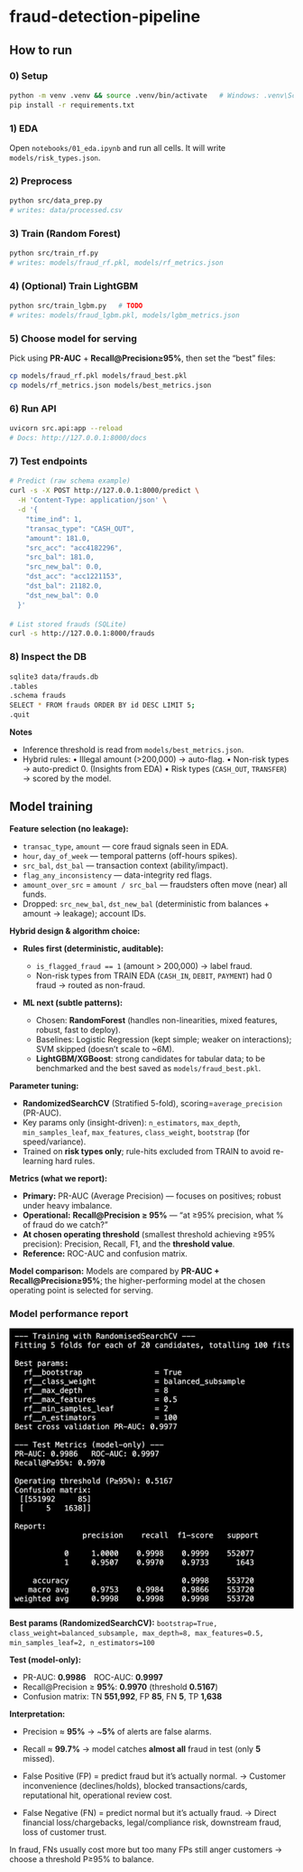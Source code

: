 # fraud-detection-pipeline

## How to run

### 0) Setup

```bash
python -m venv .venv && source .venv/bin/activate   # Windows: .venv\Scripts\activate
pip install -r requirements.txt
```

### 1) EDA

Open `notebooks/01_eda.ipynb` and run all cells. It will write `models/risk_types.json`.

### 2) Preprocess

```bash
python src/data_prep.py
# writes: data/processed.csv
```

### 3) Train (Random Forest)

```bash
python src/train_rf.py
# writes: models/fraud_rf.pkl, models/rf_metrics.json
```

### 4) (Optional) Train LightGBM

```bash
python src/train_lgbm.py   # TODO
# writes: models/fraud_lgbm.pkl, models/lgbm_metrics.json
```

### 5) Choose model for serving

Pick using **PR-AUC** + **Recall\@Precision≥95%**, then set the “best” files:

```bash
cp models/fraud_rf.pkl models/fraud_best.pkl
cp models/rf_metrics.json models/best_metrics.json
```

### 6) Run API

```bash
uvicorn src.api:app --reload
# Docs: http://127.0.0.1:8000/docs
```

### 7) Test endpoints

```bash
# Predict (raw schema example)
curl -s -X POST http://127.0.0.1:8000/predict \
  -H 'Content-Type: application/json' \
  -d '{
    "time_ind": 1,
    "transac_type": "CASH_OUT",
    "amount": 181.0,
    "src_acc": "acc4182296",
    "src_bal": 181.0,
    "src_new_bal": 0.0,
    "dst_acc": "acc1221153",
    "dst_bal": 21182.0,
    "dst_new_bal": 0.0
  }'

# List stored frauds (SQLite)
curl -s http://127.0.0.1:8000/frauds
```

### 8) Inspect the DB

```bash
sqlite3 data/frauds.db
.tables
.schema frauds
SELECT * FROM frauds ORDER BY id DESC LIMIT 5;
.quit
```

**Notes**

* Inference threshold is read from `models/best_metrics.json`.
* Hybrid rules:
  • Illegal amount (>200,000) → auto-flag.
  • Non-risk types → auto-predict 0. (Insights from EDA)
  • Risk types (`CASH_OUT`, `TRANSFER`) → scored by the model.


## Model training

**Feature selection (no leakage):**

* `transac_type`, `amount` — core fraud signals seen in EDA.
* `hour`, `day_of_week` — temporal patterns (off-hours spikes).
* `src_bal`, `dst_bal` — transaction context (ability/impact).
* `flag_any_inconsistency` — data-integrity red flags.
* `amount_over_src` = `amount / src_bal` — fraudsters often move (near) all funds.
* Dropped: `src_new_bal`, `dst_new_bal` (deterministic from balances + amount → leakage); account IDs.

**Hybrid design & algorithm choice:**

* **Rules first (deterministic, auditable):**

  * `is_flagged_fraud == 1` (amount > 200,000) → label fraud.
  * Non-risk types from TRAIN EDA (`CASH_IN`, `DEBIT`, `PAYMENT`) had 0 fraud → routed as non-fraud.
* **ML next (subtle patterns):**

  * Chosen: **RandomForest** (handles non-linearities, mixed features, robust, fast to deploy).
  * Baselines: Logistic Regression (kept simple; weaker on interactions); SVM skipped (doesn’t scale to \~6M).
  * **LightGBM/XGBoost**: strong candidates for tabular data; to be benchmarked and the best saved as `models/fraud_best.pkl`.

**Parameter tuning:**

* **RandomizedSearchCV** (Stratified 5-fold), scoring=`average_precision` (PR-AUC).
* Key params only (insight-driven): `n_estimators`, `max_depth`, `min_samples_leaf`, `max_features`, `class_weight`, `bootstrap` (for speed/variance).
* Trained on **risk types only**; rule-hits excluded from TRAIN to avoid re-learning hard rules.

**Metrics (what we report):**

* **Primary:** PR-AUC (Average Precision) — focuses on positives; robust under heavy imbalance.
* **Operational:** **Recall\@Precision ≥ 95%** — “at ≥95% precision, what % of fraud do we catch?”
* **At chosen operating threshold** (smallest threshold achieving ≥95% precision): Precision, Recall, F1, and the **threshold value**.
* **Reference:** ROC-AUC and confusion matrix.

**Model comparison:**
Models are compared by **PR-AUC + Recall\@Precision≥95%**; the higher-performing model at the chosen operating point is selected for serving.

### Model performance report
![RandomForest model performance](images/rf_model_performance.png)

**Best params (RandomizedSearchCV):**
`bootstrap=True, class_weight=balanced_subsample, max_depth=8, max_features=0.5, min_samples_leaf=2, n_estimators=100`

**Test (model-only):**

* PR-AUC: **0.9986** ROC-AUC: **0.9997**
* Recall\@Precision ≥ **95%**: **0.9970** (threshold **0.5167**)
* Confusion matrix: TN **551,992**, FP **85**, FN **5**, TP **1,638**

**Interpretation:**

* Precision ≈ **95%** → \~**5%** of alerts are false alarms.
* Recall ≈ **99.7%** → model catches **almost all** fraud in test (only **5** missed).

* False Positive (FP) = predict fraud but it’s actually normal.
 → Customer inconvenience (declines/holds), blocked transactions/cards, reputational hit, operational review cost.

* False Negative (FN) = predict normal but it’s actually fraud.
 → Direct financial loss/chargebacks, legal/compliance risk, downstream fraud, loss of customer trust.

In fraud, FNs usually cost more but too many FPs still anger customers → choose a threshold P≥95% to balance.